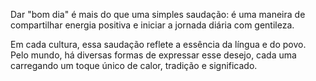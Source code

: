 Dar "bom dia" é mais do que uma simples saudação: é uma maneira de compartilhar energia positiva e iniciar a jornada diária com gentileza.

Em cada cultura, essa saudação reflete a essência da língua e do povo. Pelo mundo, há diversas formas de expressar esse desejo, cada uma carregando um toque único de calor, tradição e significado.